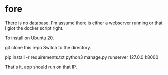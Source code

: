 # fore
There is no database.
I'm assume there is either a webserver running or that I giot the docker script right.

To install on Ubuntu 20.

git clone this repo
Switch to the directory.

pip install -r requirements.txt
python3 manage.py runserver 127.0.0.1:8000

That's it, app should run on that IP.
